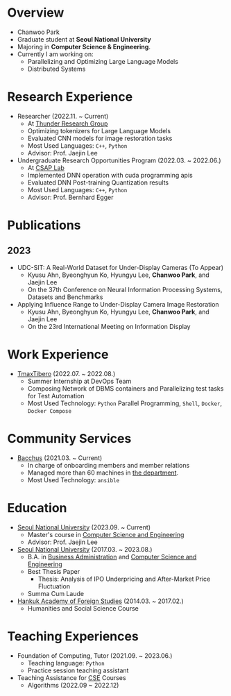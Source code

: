 # Overview
+ Chanwoo Park
+ Graduate student at **Seoul National University**
+ Majoring in **Computer Science & Engineering**.
+ Currently I am working on:
    + Parallelizing and Optimizing Large Language Models
    + Distributed Systems

# Research Experience
+ Researcher (2022.11. ~ Current)
    + At [Thunder Research Group](http://aces.snu.ac.kr)
    + Optimizing tokenizers for Large Language Models
    + Evaluated CNN models for image restoration tasks
    + Most Used Languages: `C++`, `Python`
    + Advisor: Prof. Jaejin Lee
+ Undergraduate Research Opportunities Program (2022.03. ~ 2022.06.)
    + At [CSAP Lab](https://csap.snu.ac.kr/)
    + Implemented DNN operation with cuda programming apis
    + Evaluated DNN Post-training Quantization results
    + Most Used Languages: `C++`, `Python`
    + Advisor: Prof. Bernhard Egger

# Publications

## 2023
  + UDC-SIT: A Real-World Dataset for Under-Display Cameras (To Appear)
    + Kyusu Ahn, Byeonghyun Ko,  Hyungyu Lee, **Chanwoo Park**, and Jaejin Lee
    + On the 37th Conference on Neural Information Processing Systems, Datasets and Benchmarks
  + Applying Influence Range to Under-Display Camera Image Restoration
    + Kyusu Ahn, Byeonghyun Ko,  Hyungyu Lee, **Chanwoo Park**, and Jaejin Lee
    + On the 23rd International Meeting on Information Display


# Work Experience
+ [TmaxTibero](https://www.tmaxtibero.com/main.do) (2022.07. ~ 2022.08.)
    + Summer Internship at DevOps Team
    + Composing Network of DBMS containers and Parallelizing test tasks for Test Automation
    + Most Used Technology: `Python` Parallel Programming, `Shell`, `Docker`, `Docker Compose`

# Community Services
+ [Bacchus](https://bacchus.snucse.org) (2021.03. ~ Current)
    + In charge of onboarding members and member relations
    + Managed more than 60 machines in [the department](https://cse.snu.ac.kr).
    + Most Used Technology: `ansible`

# Education
+ [Seoul National University](https://www.snu.ac.kr/) (2023.09. ~ Current)
    + Master's course in [Computer Science and Engineering](https://cse.snu.ac.kr/)
    + Advisor: Prof. Jaejin Lee
+ [Seoul National University](https://www.snu.ac.kr/) (2017.03. ~ 2023.08.)
    + B.A. in [Business Administration](https://cba.snu.ac.kr/) and [Computer Science and Engineering](https://cse.snu.ac.kr/)
    + Best Thesis Paper
      + Thesis: Analysis of IPO Underpricing and After-Market Price Fluctuation
    + Summa Cum Laude
+ [Hankuk Academy of Foreign Studies](http://hafs.hs.kr/) (2014.03. ~ 2017.02.)
    + Humanities and Social Science Course

# Teaching Experiences
+ Foundation of Computing, Tutor (2021.09. ~ 2023.06.)
    + Teaching language: `Python`
    + Practice session teaching assistant
+ Teaching Assistance for [CSE](https://cse.snu.ac.kr) Courses
    + Algorithms (2022.09 ~ 2022.12)
